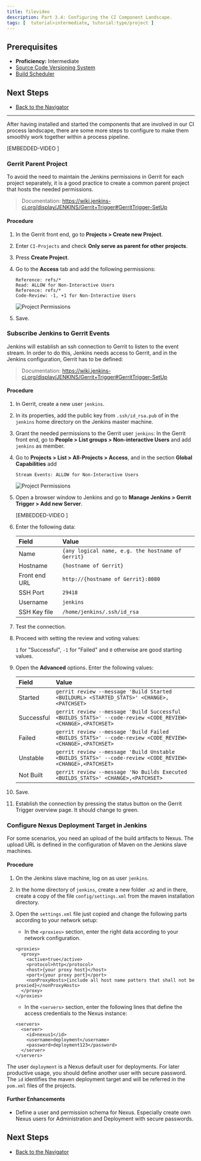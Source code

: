 ```yaml
---
title: filevideo
description: Part 3.4: Configuring the CI Component Landscape.
tags: [  tutorial>intermediate, tutorial:type/project ]
---
```


## Prerequisites  

  - **Proficiency:** Intermediate
  - [Source Code Versioning System](http://go.sap.com/developer/tutorials/ci-best-practices-scm.html)
  - [Build Scheduler](http://go.sap.com/developer/tutorials/ci-best-practices-build.html)

## Next Steps

  - [Back to the Navigator](http://go.sap.com/developer/tutorials/ci-best-practices-intro.html)
  
---


After having installed and started the components that are involved in our CI process landscape, there are some more steps to configure to make them smoothly work together within a process pipeline.

[EMBEDDED-VIDEO [](/content/dam/site/sapcom/multimedia/2009/01/fc877223-0a7c-0010-82c7-eda71af511fa.mp4)]

### Gerrit Parent Project

To avoid the need to maintain the Jenkins permissions in Gerrit for each project separately, it is a good practice to create a common parent project that hosts the needed permissions.

> Documentation: https://wiki.jenkins-ci.org/display/JENKINS/Gerrit+Trigger#GerritTrigger-SetUp

#### Procedure

1. In the Gerrit front end, go to **Projects > Create new Project**.

2. Enter `CI-Projects` and check **Only serve as parent for other projects**.

3. Press **Create Project**.

4. Go to the **Access** tab and add the following permissions:

    ```
    Reference: refs/*   
    Read: ALLOW for Non-Interactive Users   
    Reference: refs/*   
    Code-Review: -1, +1 for Non-Interactive Users
    ```

    ![Project Permissions](landscape-1.png)

5. Save.


### Subscribe Jenkins to Gerrit Events

Jenkins will establish an ssh connection to Gerrit to listen to the event stream. In order to do this, Jenkins needs access to Gerrit, and in the Jenkins configuration, Gerrit has to be defined:

> Documentation: https://wiki.jenkins-ci.org/display/JENKINS/Gerrit+Trigger#GerritTrigger-SetUp

#### Procedure

1. In Gerrit, create a new user `jenkins`. 

2. In its properties, add the public key from `.ssh/id_rsa.pub` of in the `jenkins` home directory on the Jenkins master machine.

3. Grant the needed permissions to the Gerrit user `jenkins`:
    In the Gerrit front end, go to **People > List groups > Non-interactive Users** and add `jenkins` as member.
       
4. Go to **Projects > List > All-Projects > Access**, and in the section **Global Capabilities**  add 

    ```
    Stream Events: ALLOW for Non-Interactive Users
    ```  

    ![Project Permissions](landscape-2.png)
    
5. Open a browser window to Jenkins and go to **Manage Jenkins > Gerrit Trigger > Add new Server**.
    
    [EMBEDDED-VIDEO [](/assetdetail/2009/01/fc877223-0a7c-0010-82c7-eda71af511fa.html)] 
    
6. Enter the following data:
  
    Field         | Value 
    :------------ | :-----------------------------------
    Name          | `{any logical name, e.g. the hostname of Gerrit}` 
    Hostname      | `{hostname of Gerrit}` 
    Front end URL | `http://{hostname of Gerrit}:8080` 
    SSH Port      | `29418` 
    Username      | `jenkins` |
    SSH Key file  | `/home/jenkins/.ssh/id_rsa` 
        
7. Test the connection.

8. Proceed with setting the review and voting values:

    `1` for "Successful", `-1` for "Failed" and `0` otherwise are good starting values.
    
9. Open the **Advanced** options. Enter the following values:
  
    Field      | Value 
    :--------- | :------------------------------------------------------------------------- 
    Started    | `gerrit review --message 'Build Started <BUILDURL> <STARTED_STATS>' <CHANGE>,<PATCHSET>` 
    Successful | `gerrit review --message 'Build Successful <BUILDS_STATS>' --code-review <CODE_REVIEW> <CHANGE>,<PATCHSET>` 
    Failed     | `gerrit review --message 'Build Failed <BUILDS_STATS>' --code-review <CODE_REVIEW> <CHANGE>,<PATCHSET>` 
    Unstable   | `gerrit review --message 'Build Unstable <BUILDS_STATS>' --code-review <CODE_REVIEW> <CHANGE>,<PATCHSET>` 
    Not Built  | `gerrit review --message 'No Builds Executed <BUILDS_STATS>' <CHANGE>,<PATCHSET>`    
 
10. Save.

11. Establish the connection by pressing the status button on the Gerrit Trigger overview page. It should change to green.


### Configure Nexus Deployment Target in Jenkins

For some scenarios, you need an upload of the build artifacts to Nexus. The upload URL is defined in the configuration of Maven on the Jenkins slave machines.

#### Procedure

1. On the Jenkins slave machine, log on as user `jenkins`.

2. In the home directory of `jenkins`, create a new folder `.m2` and in there, create a copy of the file `config/settings.xml` from the maven installation directory.

3. Open the `settings.xml` file just copied and change the following parts according to your network setup:

    - In the `<proxies>` section, enter the right data according to your network configuration.
   
    ```
    <proxies>
      <proxy>
        <active>true</active>
        <protocol>http</protocol>
        <host>{your proxy host}</host>
        <port>{your proxy port}</port>
        <nonProxyHosts>{include all host name patters that shall not be proxied}</nonProxyHosts>
      </proxy>
    </proxies>
    ```

    - In the `<servers>` section, enter the following lines that define the access credentials to the Nexus instance:
   
    ```
    <servers>
      <server>
        <id>nexus1</id>
        <username>deployment</username>
        <password>deployment123</password>
      </server>
    </servers>
    ```
         
The user `deployment` is a Nexus default user for deployments. For later productive usage, you should define another user with secure password. The `id` identifies the maven deployment target and will be referred in the `pom.xml` files of the projects.


#### Further Enhancements

  - Define a user and permission schema for Nexus. Especially create own Nexus users for Administration and Deployment with secure passwords.


## Next Steps

  - [Back to the Navigator](http://go.sap.com/developer/tutorials/ci-best-practices-intro.html)
